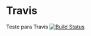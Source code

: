 # Travis
Teste para Travis
[![Build Status](https://travis-ci.com/RafaelaMiwaTokas/Travis.svg?branch=master)](https://travis-ci.com/RafaelaMiwaTokas/Travis)
